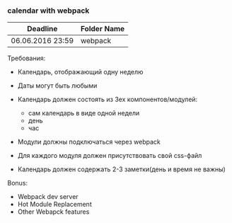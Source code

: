### calendar with webpack

| Deadline         | Folder Name |
| ---------------- | ----------- |
| 06.06.2016 23:59 | webpack     |

Требования:

- Календарь, отображающий одну неделю
- Даты могут быть любыми
- Календарь должен состоять из 3ех компонентов/модулей:
  - сам календарь в виде одной недели
  - день
  - час

- Модули должны подключаться через webpack
- Для каждого модуля должен присутствовать свой css-файл
- Календарь должен содержать 2-3 заметки(день и время не важны)

Bonus:

- Webpack dev server
- Hot Module Replacement
- Other Webapck features
